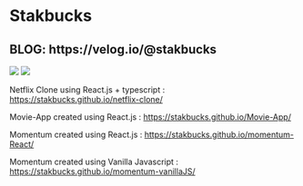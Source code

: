 <h1>Stakbucks</h1>

<h2>BLOG: https://velog.io/@stakbucks </h2>

<img src="https://img.shields.io/badge/-007AAC?style=flat&logo=C&logoColor=white"/>

<img src="https://img.shields.io/badge/JavaScript-F7DF1E?style=flat&logo=JavaScript&logoColor=white"/>

Netflix Clone using React.js + typescript : https://stakbucks.github.io/netflix-clone/

Movie-App created using React.js : https://stakbucks.github.io/Movie-App/

Momentum created using React.js : https://stakbucks.github.io/momentum-React/

Momentum created using Vanilla Javascript : https://stakbucks.github.io/momentum-vanillaJS/
